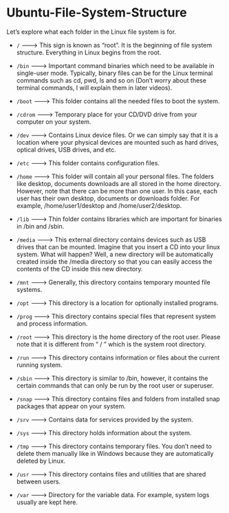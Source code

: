 # Ubuntu-File-System-Structure

Let’s explore what each folder in the Linux file system is for.

* `/` ---> This sign is known as “root”. It is the beginning of file system structure. Everything in Linux begins from the root.

* `/bin` ---> Important command binaries which need to be available in single-user mode. Typically, binary files can be for the Linux terminal commands such as cd, pwd, ls and so on (Don’t worry about these terminal commands, I will explain them in later videos).

* `/boot` ---> This folder contains all the needed files to boot the system.

* `/cdrom` ---> Temporary place for your CD/DVD drive from your computer on your system.

* `/dev` ---> Contains Linux device files. Or we can simply say that it is a location where your physical devices are mounted such as hard drives, optical drives, USB drives, and etc.

* `/etc` ---> This folder contains configuration files. 

* `/home` ---> This folder will contain all your personal files. The folders like desktop, documents downloads are all stored in the home directory. However, note that there can be more than one user. In this case, each user has their own desktop, documents or downloads folder. For example, /home/user1/desktop and /home/user2/desktop.

* `/lib` ---> Thin folder contains libraries which are important for binaries in /bin and /sbin.

* `/media` ---> This external directory contains devices such as USB drives that can be mounted. Imagine that you insert a CD into your linux system. What will happen? Well, a new directory will be automatically created inside the /media directory so that you can easily access the contents of the CD inside this new directory.

* `/mnt` ---> Generally, this directory contains temporary mounted file systems.

* `/opt` ---> This directory is a location for optionally installed programs.

* `/prog` ---> This directory contains special files that represent system and process information. 

* `/root` ---> This directory is the home directory of the root user. Please note that it is different from “ / ” which is the system root directory.

* `/run` ---> This directory contains information or files about the current running system.

* `/sbin` ---> This directory is similar to /bin, however, it contains the certain commands that can only be run by the root user or superuser.
* `/snap` ---> This directory contains files and folders from installed snap packages that appear on your system.

* `/srv` ---> Contains data for services provided by the system.

* `/sys` ---> This directory holds information about the system.

* `/tmp` ---> This directory contains temporary files. You don’t need to delete them manually like in Windows because they are automatically deleted by Linux.

* `/usr` ---> This directory contains files and utilities that are shared between users.

* `/var` ---> Directory for the variable data. For example, system logs usually are kept here. 

